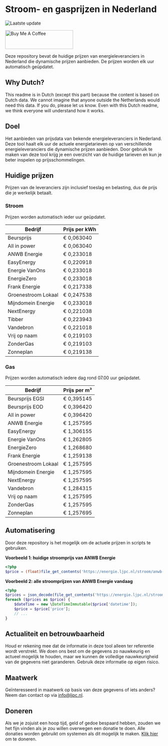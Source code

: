 # Stroom- en gasprijzen in Nederland

![Laatste update](https://img.shields.io/badge/laatste%20update-2025--04--02%2001%3A00%20CET-brightgreen)

<a href="https://www.buymeacoffee.com/Lars-" target="_blank"><img src="https://cdn.buymeacoffee.com/buttons/v2/default-orange.png" alt="Buy Me A Coffee" height="60" style="height: 60px !important;width: 217px !important;" ></a>

Deze repository bevat de huidige prijzen van energieleveranciers in Nederland die dynamische prijzen aanbieden. De prijzen worden elk uur automatisch geüpdatet.

## Why Dutch?

This readme is in Dutch (except this part) because the content is based on Dutch data. We cannot imagine that anyone outside the Netherlands would need this data. If you do, please let us know. Even with this Dutch readme, we think
everyone will understand how it works.

## Doel

Het aanbieden van prijsdata van bekende energieleveranciers in Nederland. Deze tool haalt elk uur de actuele energietarieven op van verschillende energieleveranciers die dynamische prijzen aanbieden. Door gebruik te maken van deze tool
krijg je een overzicht van de huidige tarieven en kun je beter inspelen op prijsschommelingen.

## Huidige prijzen

Prijzen van de leveranciers zijn inclusief toeslag en belasting, dus de prijs die je werkelijk betaalt.

### Stroom

Prijzen worden automatisch ieder uur geüpdatet.

 Bedrijf | Prijs per kWh 
---------|---------------
Beursprijs | € 0,063040
All in power | € 0,063040
ANWB Energie | € 0,233018
EasyEnergy | € 0,220918
Energie VanOns | € 0,233018
EnergieZero | € 0,233018
Frank Energie | € 0,217338
Groenestroom Lokaal | € 0,247538
Mijndomein Energie | € 0,233018
NextEnergy | € 0,221038
Tibber | € 0,223943
Vandebron | € 0,221018
Vrij op naam | € 0,219103
ZonderGas | € 0,219103
Zonneplan | € 0,219138


### Gas

Prijzen worden automatisch iedere dag rond 07.00 uur geüpdatet.

 Bedrijf | Prijs per m³ 
---------|--------------
Beursprijs EGSI | € 0,395145
Beursprijs EOD | € 0,396420
All in power | € 0,396420
ANWB Energie | € 1,257595
EasyEnergy | € 1,306155
Energie VanOns | € 1,262805
EnergieZero | € 1,268680
Frank Energie | € 1,259138
Groenestroom Lokaal | € 1,257595
Mijndomein Energie | € 1,257595
NextEnergy | € 1,257595
Vandebron | € 1,284315
Vrij op naam | € 1,257595
ZonderGas | € 1,257595
Zonneplan | € 1,257695


## Automatisering

Door deze repository is het mogelijk om de actuele prijzen in scripts te gebruiken.

**Voorbeeld 1: huidige stroomprijs van ANWB Energie**

```php
<?php
$price = (float)file_get_contents('https://energie.ljpc.nl/stroom/anwb-energie-nu.txt');

```

**Voorbeeld 2: alle stroomprijzen van ANWB Energie vandaag**

```php
<?php
$prices = json_decode(file_get_contents('https://energie.ljpc.nl/stroom/all-in-power-vandaag.json'),true);
foreach ($prices as $price) {
    $dateTime = new \DateTimeImmutable($price['datetime']);
    $price = $price['price'];
    // ...
}
```

## Actualiteit en betrouwbaarheid

Houd er rekening mee dat de informatie in deze tool alleen ter referentie wordt verstrekt. We doen ons best om de gegevens zo nauwkeurig en actueel mogelijk te houden, maar we kunnen de volledige nauwkeurigheid van de gegevens niet
garanderen. Gebruik deze informatie op eigen risico.

## Maatwerk

Geïnteresseerd in maatwerk op basis van deze gegevens of iets anders? Neem dan contact op
via [info@ljpc.nl](mailto:info@ljpc.nl?subject=Energie%20prijzen).

## Doneren

Als we je zojuist een hoop tijd, geld of gedoe bespaard hebben, zouden we het fijn vinden als je zou willen overwegen een
donatie te doen. Alle donaties worden gebruikt om systemen als dit mogelijk te
maken. [Klik hier](https://www.buymeacoffee.com/Lars-) om te doneren.
